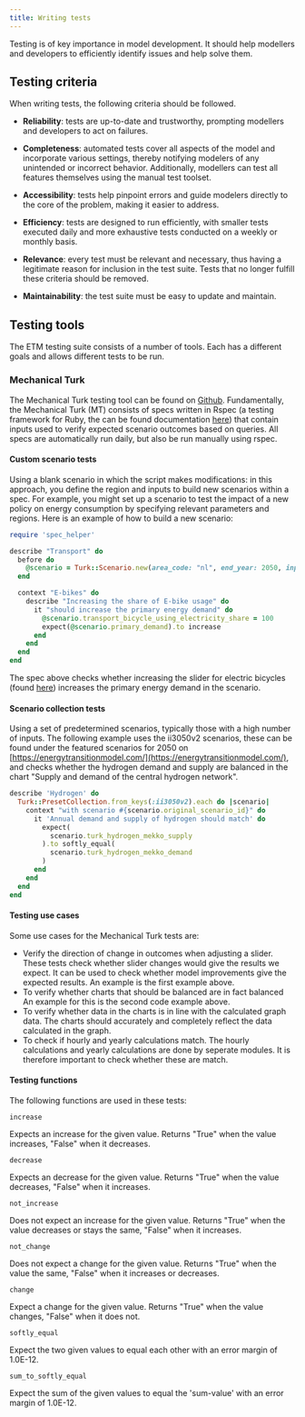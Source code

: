 ```yaml
---
title: Writing tests
---
```


Testing is of key importance in model development. It should help modellers and developers to efficiently identify issues and help solve them.

## Testing criteria

When writing tests, the following criteria should be followed.

- **Reliability**: tests are up-to-date and trustworthy, prompting modellers and developers to act on failures.

- **Completeness**: automated tests cover all aspects of the model and incorporate various settings, thereby notifying modelers of any unintended or incorrect behavior. Additionally, modellers can test all features themselves using the manual test toolset.

- **Accessibility**: tests help pinpoint errors and guide modelers directly to the core of the problem, making it easier to address.

- **Efficiency**: tests are designed to run efficiently, with smaller tests executed daily and more exhaustive tests conducted on a weekly or monthly basis.

- **Relevance**: every test must be relevant and necessary, thus having a legitimate reason for inclusion in the test suite. Tests that no longer fulfill these criteria should be removed.

- **Maintainability**: the test suite must be easy to update and maintain.

## Testing tools

The ETM testing suite consists of a number of tools. Each has a different goals and allows different tests to be run.

### Mechanical Turk

The Mechanical Turk testing tool can be found on [Github](https://github.com/quintel/mechanical_turk). Fundamentally, the Mechanical Turk (MT) consists of specs written in Rspec (a testing framework for Ruby, the can be found documentation [here](https://rspec.info/)) that contain inputs used to verify expected scenario outcomes based on queries. All specs are automatically run daily, but also be run manually using rspec.

#### Custom scenario tests
Using a blank scenario in which the script makes modifications: in this approach, you define the region and inputs to build new scenarios within a spec. For example, you might set up a scenario to test the impact of a new policy on energy consumption by specifying relevant parameters and regions. Here is an example of how to build a new scenario:

```ruby
require 'spec_helper'

describe "Transport" do
  before do
    @scenario = Turk::Scenario.new(area_code: "nl", end_year: 2050, inputs: {settings_enable_merit_order: 0})
  end 

  context "E-bikes" do
    describe "Increasing the share of E-bike usage" do
      it "should increase the primary energy demand" do
        @scenario.transport_bicycle_using_electricity_share = 100
        expect(@scenario.primary_demand).to increase
      end
    end
  end
end
```

The spec above checks whether increasing the slider for electric bicycles (found [here](https://energytransitionmodel.com/scenario/demand/transport_passenger_transport/bicycle-technology)) increases the primary energy demand in the scenario.

#### Scenario collection tests
Using a set of predetermined scenarios, typically those with a high number of inputs. The following example uses the ii3050v2 scenarios, these can be found under the featured scenarios for 2050 on [https://energytransitionmodel.com/](https://energytransitionmodel.com/), and checks whether the hydrogen demand and supply are balanced in the chart "Supply and demand of the central hydrogen network".

```ruby
describe 'Hydrogen' do
  Turk::PresetCollection.from_keys(:ii3050v2).each do |scenario|
    context "with scenario #{scenario.original_scenario_id}" do
      it 'Annual demand and supply of hydrogen should match' do
        expect(
          scenario.turk_hydrogen_mekko_supply
        ).to softly_equal(
          scenario.turk_hydrogen_mekko_demand
        )
      end
    end
  end
end
```

#### Testing use cases

Some use cases for the Mechanical Turk tests are:

- Verify the direction of change in outcomes when adjusting a slider. These tests check whether slider changes would give the results we expect.  It can be used to check whether model improvements give the expected results. An example is the first example above.
- To verify whether charts that should be balanced are in fact balanced
An example for this is the second code example above.
- To verify whether data in the charts is in line with the calculated graph data.
The charts should accurately and completely reflect the data calculated in the graph. 
- To check if hourly and yearly calculations match. The hourly calculations and yearly calculations are done by seperate modules. It is therefore important to check whether these are match.

#### Testing functions

The following functions are used in these tests:

```
increase
```  
Expects an increase for the given value. Returns "True" when the value increases, "False" when it decreases.
```
decrease
```  
Expects an decrease for the given value. Returns "True" when the value decreases, "False" when it increases.
```
not_increase
```  
Does not expect an increase for the given value. Returns "True" when the value decreases or stays the same, "False" when it increases.
```
not_change
```  
Does not expect a change for the given value. Returns "True" when the value the same, "False" when it increases or decreases.
```
change
```  
Expect a change for the given value. Returns "True" when the value changes, "False" when it does not.
```
softly_equal
```  
Expect the two given values to equal each other with an error margin of 1.0E-12.
```
sum_to_softly_equal
```  
Expect the sum of the given values to equal the 'sum-value' with an error margin of 1.0E-12.
